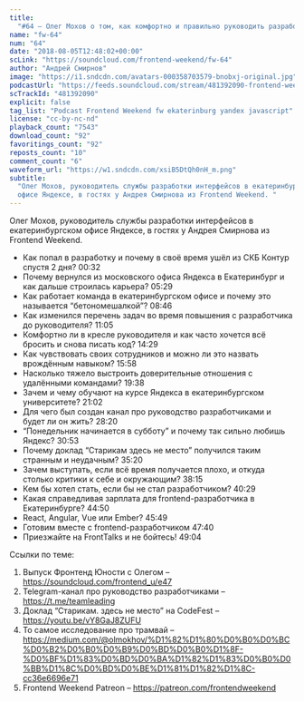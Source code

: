 ```yaml
---
title:
  "#64 – Олег Мохов о том, как комфортно и правильно руководить разработчиками"
name: "fw-64"
num: "64"
date: "2018-08-05T12:48:02+00:00"
scLink: "https://soundcloud.com/frontend-weekend/fw-64"
author: "Андрей Смирнов"
image: "https://i1.sndcdn.com/avatars-000358703579-bnobxj-original.jpg"
podcastUrl: "https://feeds.soundcloud.com/stream/481392090-frontend-weekend-fw-64.m4a"
scTrackId: "481392090"
explicit: false
tag_list: "Podcast Frontend Weekend fw ekaterinburg yandex javascript"
license: "cc-by-nc-nd"
playback_count: "7543"
download_count: "92"
favoritings_count: "92"
reposts_count: "10"
comment_count: "6"
waveform_url: "https://w1.sndcdn.com/xsiB5DtQh0nH_m.png"
subtitle:
  "Олег Мохов, руководитель службы разработки интерфейсов в екатеринбургском
  офисе Яндексе, в гостях у Андрея Смирнова из Frontend Weekend. "
---
```


Олег Мохов, руководитель службы разработки интерфейсов в екатеринбургском офисе
Яндексе, в гостях у Андрея Смирнова из Frontend Weekend.

- Как попал в разработку и почему в своё время ушёл из СКБ Контур спустя 2 дня?
  <timecode sec="32">00:32</timecode>
- Почему вернулся из московского офиса Яндекса в Екатеринбург и как дальше
  строилась карьера? <timecode sec="329">05:29</timecode>
- Как работает команда в екатеринбургском офисе и почему это называется
  “бетономешалкой”? <timecode sec="526">08:46</timecode>
- Как изменился перечень задач во время повышения с разработчика до
  руководителя? <timecode sec="665">11:05</timecode>
- Комфортно ли в кресле руководителя и как часто хочется всё бросить и снова
  писать код? <timecode sec="869">14:29</timecode>
- Как чувствовать своих сотрудников и можно ли это назвать врождённым навыком?
  <timecode sec="958">15:58</timecode>
- Насколько тяжело выстроить доверительные отношения с удалёнными командами?
  <timecode sec="1178">19:38</timecode>
- Зачем и чему обучают на курсе Яндекса в екатеринбургском университете?
  <timecode sec="1262">21:02</timecode>
- Для чего был создан канал про руководство разработчиками и будет ли он жить?
  <timecode sec="1700">28:20</timecode>
- “Понедельник начинается в субботу” и почему так сильно любишь Яндекс?
  <timecode sec="1853">30:53</timecode>
- Почему доклад “Старикам здесь не место” получился таким странным и неудачным?
  <timecode sec="2120">35:20</timecode>
- Зачем выступать, если всё время получается плохо, и откуда столько критики к
  себе и окружающим? <timecode sec="2295">38:15</timecode>
- Кем бы хотел стать, если бы не стал разработчиком?
  <timecode sec="2429">40:29</timecode>
- Какая справедливая зарплата для frontend-разработчика в Екатеринбурге?
  <timecode sec="2690">44:50</timecode>
- React, Angular, Vue или Ember? <timecode sec="2749">45:49</timecode>
- Готовим вместе с frontend-разработчиком <timecode sec="2860">47:40</timecode>
- Приезжайте на FrontTalks и не бойтесь! <timecode sec="2944">49:04</timecode>

Ссылки по теме:

1. Выпуск Фронтенд Юности с Олегом – <https://soundcloud.com/frontend_u/e47>
2. Telegram-канал про руководство разработчиками – <https://t.me/teamleading>
3. Доклад “Старикам. здесь не место” на CodeFest –
   <https://youtu.be/vY8GaJ8ZUFU>
4. То самое исследование про трамвай –
   <https://medium.com/@olmokhov/%D1%82%D1%80%D0%B0%D0%BC%D0%B2%D0%B0%D0%B9%D0%BD%D0%B0%D1%8F-%D0%BF%D1%83%D0%BD%D0%BA%D1%82%D1%83%D0%B0%D0%BB%D1%8C%D0%BD%D0%BE%D1%81%D1%82%D1%8C-cc36e6696e71>
5. Frontend Weekend Patreon – <https://patreon.com/frontendweekend>
